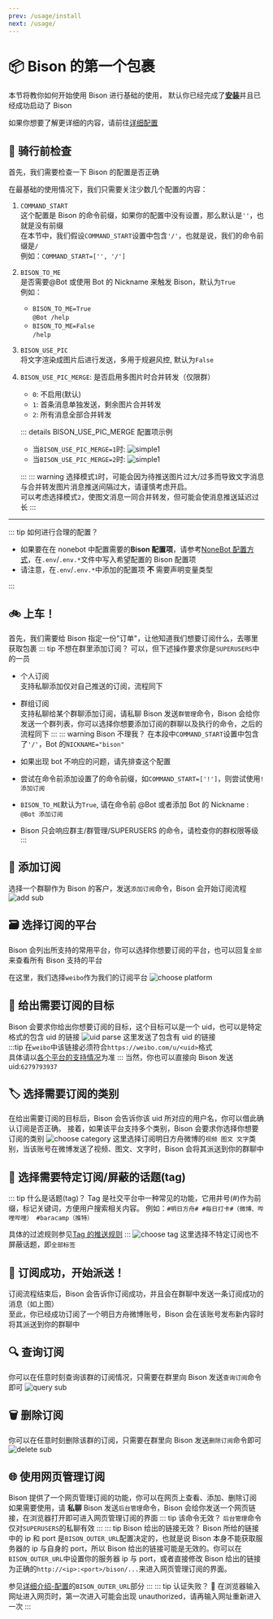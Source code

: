 ```yaml
---
prev: /usage/install
next: /usage/
---
```


# :package: Bison 的第一个包裹

本节将教你如何开始使用 Bison 进行基础的使用，
默认你已经完成了[**安装**](/usage/install.md)并且已经成功启动了 Bison

如果你想要了解更详细的内容，请前往[详细配置](/usage)

## :wrench: 骑行前检查

首先，我们需要检查一下 Bison 的配置是否正确

在最基础的使用情况下，我们只需要关注少数几个配置的内容：

1. `COMMAND_START`  
   这个配置是 Bison 的命令前缀，如果你的配置中没有设置，那么默认是`''`，也就是没有前缀  
   在本节中，我们假设`COMMAND_START`设置中包含`'/'`，也就是说，我们的命令前缀是`/`  
   例如：`COMMAND_START=['', '/']`
2. `BISON_TO_ME`  
   是否需要@Bot 或使用 Bot 的 Nickname 来触发 Bison，默认为`True`  
   例如：
   - `BISON_TO_ME=True`  
     `@Bot /help`
   - `BISON_TO_ME=False`  
     `/help`
3. `BISON_USE_PIC`  
   将文字渲染成图片后进行发送，多用于规避风控, 默认为`False`
4. `BISON_USE_PIC_MERGE`: 是否启用多图片时合并转发（仅限群）

   - `0`: 不启用(默认)
   - `1`: 首条消息单独发送，剩余图片合并转发
   - `2`: 所有消息全部合并转发

   ::: details BISON_USE_PIC_MERGE 配置项示例

   - 当`BISON_USE_PIC_MERGE=1`时:
     ![simple1](/images/forward-msg-simple1.png)
   - 当`BISON_USE_PIC_MERGE=2`时:
     ![simple1](/images/forward-msg-simple2.png)

   :::
   ::: warning
   选择模式`1`时，可能会因为待推送图片过大/过多而导致文字消息与合并转发图片消息推送间隔过大，请谨慎考虑开启。  
   可以考虑选择模式`2`，使图文消息一同合并转发，但可能会使消息推送延迟过长
   :::

---

::: tip 如何进行合理的配置？

- 如果要在在 nonebot 中配置需要的**Bison 配置项**，请参考[NoneBot 配置方式](https://v2.nonebot.dev/docs/appendices/config#dotenv-%E9%85%8D%E7%BD%AE%E6%96%87%E4%BB%B6)，在`.env`/`.env.*`文件中写入希望配置的 Bison 配置项
- 请注意，在`.env`/`.env.*`中添加的配置项 **不** 需要声明变量类型

:::

## :bike: 上车！

首先，我们需要给 Bison 指定一份"订单"，让他知道我们想要订阅什么，去哪里获取包裹
::: tip 不想在群里添加订阅？
可以，但下述操作要求你是`SUPERUSERS`中的一员

- 个人订阅  
  支持私聊添加仅对自己推送的订阅，流程同下
- 群组订阅  
  支持私聊给某个群聊添加订阅，请私聊 Bison 发送`群管理`命令，Bison 会给你发送一个群列表，你可以选择你想要添加订阅的群聊以及执行的命令，之后的流程同下
  :::
  ::: warning Bison 不理我？
  在本段中`COMMAND_START`设置中包含了`'/'`，Bot 的`NICKNAME="bison"`

- 如果出现 bot 不响应的问题，请先排查这个配置
- 尝试在命令前添加设置了的命令前缀，如`COMMAND_START=['!']`，则尝试使用`!添加订阅`
- `BISON_TO_ME`默认为`True`, 请在命令前 @Bot 或者添加 Bot 的 Nickname : `@Bot 添加订阅`
- Bison 只会响应群主/群管理/SUPERUSERS 的命令，请检查你的群权限等级
  :::

## :memo: 添加订阅

选择一个群聊作为 Bison 的客户，发送`添加订阅`命令，Bison 会开始订阅流程
![add sub](/images/add-sub.png)

## :card_file_box: 选择订阅的平台

Bison 会列出所支持的常用平台，你可以选择你想要订阅的平台，也可以回复`全部`来查看所有 Bison 支持的平台

在这里，我们选择`weibo`作为我们的订阅平台
![choose platform](/images/choose-platform.png)

## :pushpin: 给出需要订阅的目标

Bison 会要求你给出你想要订阅的目标，这个目标可以是一个 uid，也可以是特定格式的包含 uid 的链接
![uid parse](/images/uid-parse.png)
这里发送了包含有 uid 的链接  
:::tip
在`weibo`中该链接必须符合`https://weibo.com/u/<uid>`格式  
具体请以[各个平台的支持情况](/usage/#所支持平台的-uid)为准
:::
当然，你也可以直接向 Bison 发送 uid:`6279793937`

## :label: 选择需要订阅的类别

在给出需要订阅的目标后，Bison 会告诉你该 uid 所对应的用户名，你可以借此确认订阅是否正确。
接着，如果该平台支持多个类别，Bison 会要求你选择你想要订阅的类别
![choose category](/images/choose-category.png)
这里选择订阅明日方舟微博的`视频 图文 文字`类别，当该账号在微博发送了视频、图文、文字时，Bison 会将其派送到你的群聊中

## :bookmark: 选择需要特定订阅/屏蔽的话题(tag)

::: tip 什么是话题(tag)？
Tag 是社交平台中一种常见的功能，它用井号(#)作为前缀，标记关键词，方便用户搜索相关内容。
例如：`#明日方舟# #每日打卡#（微博、哔哩哔哩） #baracamp（推特）`

具体的过滤规则参见[Tag 的推送规则](/usage/#tag-的推送规则)
:::
![choose tag](/images/choose-tag.png)
这里选择不特定订阅也不屏蔽话题，即`全部标签`

## :tada: 订阅成功，开始派送！

订阅流程结束后，Bison 会告诉你订阅成功，并且会在群聊中发送一条订阅成功的消息（如上图）  
至此，你已经成功订阅了一个明日方舟微博账号，Bison 会在该账号发布新内容时将其派送到你的群聊中

## :mag: 查询订阅

你可以在任意时刻查询该群的订阅情况，只需要在群里向 Bison 发送`查询订阅`命令即可
![query sub](/images/list-sub.png)

## :wastebasket: 删除订阅

你可以在任意时刻删除该群的订阅，只需要在群里向 Bison 发送`删除订阅`命令即可
![delete sub](/images/del-sub.png)

## :globe_with_meridians: 使用网页管理订阅

Bison 提供了一个网页管理订阅的功能，你可以在网页上查看、添加、删除订阅  
如果需要使用，请 **私聊** Bison 发送`后台管理`命令，Bison 会给你发送一个网页链接，在浏览器打开即可进入网页管理订阅的界面
::: tip 该命令无效？
`后台管理`命令仅对`SUPERUSERS`的私聊有效
:::
::: tip Bison 给出的链接无效？
Bison 所给的链接中的 ip 和 port 是`BISON_OUTER_URL`配置决定的，也就是说 Bison 本身不能获取服务器的 ip 与自身的 port，所以 Bison 给出的链接可能是无效的。你可以在`BISON_OUTER_URL`中设置你的服务器 ip 与 port，或者直接修改 Bison 给出的链接为正确的`http://<ip>:<port>/bison/...`来进入网页管理订阅的界面。

参见[详细介绍-配置](/usage/#配置)的`BISON_OUTER_URL`部分
:::
::: tip 认证失败？
:bug:
在浏览器输入网址进入网页时，第一次进入可能会出现 unauthorized，请再输入网址重新进入一次
:::

